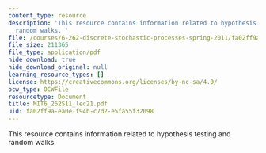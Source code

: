 ```yaml
---
content_type: resource
description: 'This resource contains information related to hypothesis testing and
  random walks. '
file: /courses/6-262-discrete-stochastic-processes-spring-2011/fa02ff9aea0ef94bc7d2e5fa55f32098_MIT6_262S11_lec21.pdf
file_size: 211365
file_type: application/pdf
hide_download: true
hide_download_original: null
learning_resource_types: []
license: https://creativecommons.org/licenses/by-nc-sa/4.0/
ocw_type: OCWFile
resourcetype: Document
title: MIT6_262S11_lec21.pdf
uid: fa02ff9a-ea0e-f94b-c7d2-e5fa55f32098
---
```

This resource contains information related to hypothesis testing and random walks. 